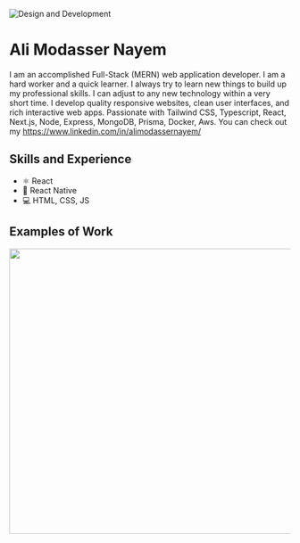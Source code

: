 ![Design and Development](https://media.licdn.com/dms/image/D5616AQFhO5opO-qVzA/profile-displaybackgroundimage-shrink_350_1400/0/1698660666423?e=1704931200&v=beta&t=S6pyNZpoh-tCtyKTQ806DcbB9jfowSZkeMXu61bRlbU)

# Ali Modasser Nayem
I am an accomplished Full-Stack (MERN) web application developer. I am a hard worker and a quick learner. I always try to learn new things to build up my professional skills. I can adjust to any new technology within a very short time. I develop quality responsive websites, clean user interfaces, and rich interactive web apps. Passionate with Tailwind CSS, Typescript, React, Next.js, Node, Express, MongoDB, Prisma, Docker, Aws. You can check out my https://www.linkedin.com/in/alimodassernayem/

## Skills and Experience
* ⚛ React
* 📱 React Native
* 💻 HTML, CSS, JS

## Examples of Work
<img src="https://github.com/adriantwarog/adriantwarog/blob/master/covid19.gif" width="512" >
